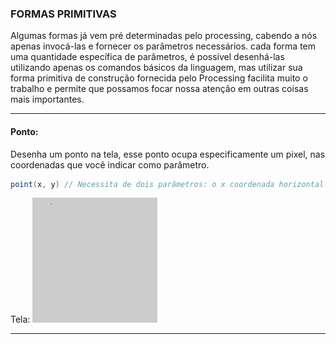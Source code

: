 ###  FORMAS PRIMITIVAS

Algumas formas já vem pré determinadas pelo processing, cabendo a nós apenas invocá-las e fornecer os parâmetros necessários. cada forma tem uma quantidade específica de parâmetros, é possível desenhá-las utilizando apenas os comandos básicos da linguagem, mas utilizar sua forma primitiva de construção fornecida pelo Processing facilita muito o trabalho e permite que possamos focar nossa atenção em outras coisas mais importantes.

______

#### Ponto:
Desenha um ponto na tela, esse ponto ocupa especificamente um pixel, nas coordenadas que você indicar como parâmetro.

```Java
point(x, y) // Necessita de dois parâmetros: o x coordenada horizontal e y a coordenada vertical 
```
Tela:
![Ponto](https://github.com/Evaldo-comp/Processing/blob/master/Java/Exemplos/intro/ponto/point.png)





------------


